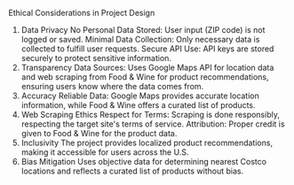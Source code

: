 Ethical Considerations in Project Design

1. Data Privacy
   No Personal Data Stored: User input (ZIP code) is not logged or saved.
   Minimal Data Collection: Only necessary data is collected to fulfill user requests.
   Secure API Use: API keys are stored securely to protect sensitive information.
2. Transparency
   Data Sources: Uses Google Maps API for location data and web scraping from Food & Wine for product recommendations, ensuring users know where the data comes from.
3. Accuracy
   Reliable Data: Google Maps provides accurate location information, while Food & Wine offers a curated list of products.
4. Web Scraping Ethics
   Respect for Terms: Scraping is done responsibly, respecting the target site's terms of service.
   Attribution: Proper credit is given to Food & Wine for the product data.
5. Inclusivity
   The project provides localized product recommendations, making it accessible for users across the U.S.
6. Bias Mitigation
   Uses objective data for determining nearest Costco locations and reflects a curated list of products without bias.
